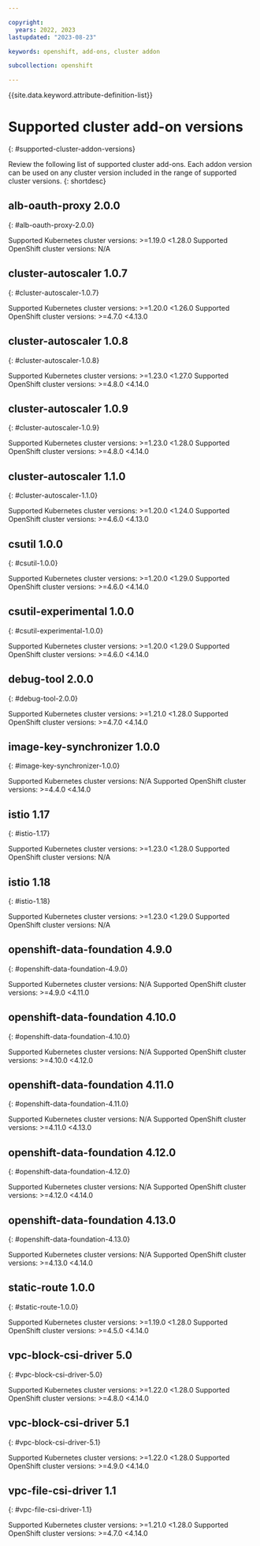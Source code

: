 ```yaml
---

copyright: 
  years: 2022, 2023
lastupdated: "2023-08-23"

keywords: openshift, add-ons, cluster addon

subcollection: openshift

---
```


{{site.data.keyword.attribute-definition-list}}

# Supported cluster add-on versions
{: #supported-cluster-addon-versions}

Review the following list of supported cluster add-ons. Each addon version can be used on any cluster version included in the range of supported cluster versions. 
{: shortdesc}

## alb-oauth-proxy 2.0.0 
{: #alb-oauth-proxy-2.0.0}

Supported Kubernetes cluster versions: >=1.19.0 <1.28.0
Supported OpenShift cluster versions:  N/A 


## cluster-autoscaler 1.0.7 
{: #cluster-autoscaler-1.0.7}

Supported Kubernetes cluster versions: >=1.20.0 <1.26.0
Supported OpenShift cluster versions: >=4.7.0 <4.13.0


## cluster-autoscaler 1.0.8 
{: #cluster-autoscaler-1.0.8}

Supported Kubernetes cluster versions: >=1.23.0 <1.27.0
Supported OpenShift cluster versions: >=4.8.0 <4.14.0


## cluster-autoscaler 1.0.9 
{: #cluster-autoscaler-1.0.9}

Supported Kubernetes cluster versions: >=1.23.0 <1.28.0
Supported OpenShift cluster versions: >=4.8.0 <4.14.0


## cluster-autoscaler 1.1.0 
{: #cluster-autoscaler-1.1.0}

Supported Kubernetes cluster versions: >=1.20.0 <1.24.0
Supported OpenShift cluster versions: >=4.6.0 <4.13.0


## csutil 1.0.0 
{: #csutil-1.0.0}

Supported Kubernetes cluster versions: >=1.20.0 <1.29.0
Supported OpenShift cluster versions: >=4.6.0 <4.14.0


## csutil-experimental 1.0.0 
{: #csutil-experimental-1.0.0}

Supported Kubernetes cluster versions: >=1.20.0 <1.29.0
Supported OpenShift cluster versions: >=4.6.0 <4.14.0


## debug-tool 2.0.0 
{: #debug-tool-2.0.0}

Supported Kubernetes cluster versions: >=1.21.0 <1.28.0
Supported OpenShift cluster versions: >=4.7.0 <4.14.0


## image-key-synchronizer 1.0.0 
{: #image-key-synchronizer-1.0.0}

Supported Kubernetes cluster versions:  N/A 
Supported OpenShift cluster versions: >=4.4.0 <4.14.0


## istio 1.17 
{: #istio-1.17}

Supported Kubernetes cluster versions: >=1.23.0 <1.28.0
Supported OpenShift cluster versions:  N/A 


## istio 1.18 
{: #istio-1.18}

Supported Kubernetes cluster versions: >=1.23.0 <1.29.0
Supported OpenShift cluster versions:  N/A 


## openshift-data-foundation 4.9.0 
{: #openshift-data-foundation-4.9.0}

Supported Kubernetes cluster versions:  N/A 
Supported OpenShift cluster versions: >=4.9.0 <4.11.0


## openshift-data-foundation 4.10.0 
{: #openshift-data-foundation-4.10.0}

Supported Kubernetes cluster versions:  N/A 
Supported OpenShift cluster versions: >=4.10.0 <4.12.0


## openshift-data-foundation 4.11.0 
{: #openshift-data-foundation-4.11.0}

Supported Kubernetes cluster versions:  N/A 
Supported OpenShift cluster versions: >=4.11.0 <4.13.0


## openshift-data-foundation 4.12.0 
{: #openshift-data-foundation-4.12.0}

Supported Kubernetes cluster versions:  N/A 
Supported OpenShift cluster versions: >=4.12.0 <4.14.0


## openshift-data-foundation 4.13.0 
{: #openshift-data-foundation-4.13.0}

Supported Kubernetes cluster versions:  N/A 
Supported OpenShift cluster versions: >=4.13.0 <4.14.0


## static-route 1.0.0 
{: #static-route-1.0.0}

Supported Kubernetes cluster versions: >=1.19.0 <1.28.0
Supported OpenShift cluster versions: >=4.5.0 <4.14.0


## vpc-block-csi-driver 5.0 
{: #vpc-block-csi-driver-5.0}

Supported Kubernetes cluster versions: >=1.22.0 <1.28.0
Supported OpenShift cluster versions: >=4.8.0 <4.14.0


## vpc-block-csi-driver 5.1 
{: #vpc-block-csi-driver-5.1}

Supported Kubernetes cluster versions: >=1.22.0 <1.28.0
Supported OpenShift cluster versions: >=4.9.0 <4.14.0


## vpc-file-csi-driver 1.1 
{: #vpc-file-csi-driver-1.1}

Supported Kubernetes cluster versions: >=1.21.0 <1.28.0
Supported OpenShift cluster versions: >=4.7.0 <4.14.0








